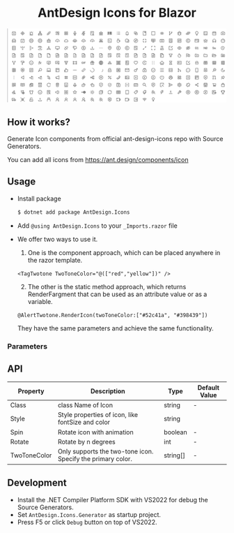 <h1 align="center">AntDesign Icons for Blazor</h1>

<div align="center">
  <img src="./docs/assets/screenshot.png" />
</div>

## How it works?

Generate Icon components from official ant-design-icons repo with Source Generators.

You can add all icons from https://ant.design/components/icon

## Usage

- Install package
  ```bash
  $ dotnet add package AntDesign.Icons
  ```

- Add `@using AntDesign.Icons` to your `_Imports.razor` file

- We offer two ways to use it.  

  1. One is the component approach, which can be placed anywhere in the razor template. 

    ```razor
    <TagTwotone TwoToneColor="@(["red","yellow"])" />
    ```

  2. The other is the static method approach, which returns RenderFargment that can be used as an attribute value or as a variable.
  
    ```razor
    @AlertTwotone.RenderIcon(twoToneColor:["#52c41a", "#398439"])
    ```

  They have the same parameters and achieve the same functionality.


### Parameters

## API

| Property | Description | Type | Default Value |
| --- | --- | --- | --- |
| Class | class Name of Icon |string         | -         |
| Style   | Style properties of icon, like fontSize and color| string       |
| Spin | Rotate icon with animation | boolean         |-       |
| Rotate |Rotate by n degrees | int  | -  |
| TwoToneColor |Only supports the two-tone icon. Specify the primary color.| string[]  | -  |


## Development

- Install the .NET Compiler Platform SDK with VS2022 for debug the Source Generators.
- Set `AntDesign.Icons.Generator` as startup project.
- Press F5 or click `Debug` button on top of VS2022.
